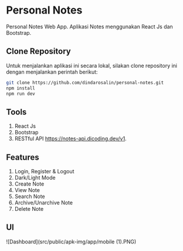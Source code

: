 # Personal Notes

Personal Notes Web App. Aplikasi Notes menggunakan React Js dan Bootstrap.

## Clone Repository

Untuk menjalankan aplikasi ini secara lokal, silakan clone repository ini dengan menjalankan perintah berikut:

```bash
git clone https://github.com/dindarosalin/personal-notes.git
npm install
npm run dev
```

## Tools
1. React Js
2. Bootstrap
3. RESTful API https://notes-api.dicoding.dev/v1.

## Features
1. Login, Register & Logout
2. Dark/Light Mode
3. Create Note
4. View Note
5. Search Note
6. Archive/Unarchive Note
7. Delete Note

## UI
![Dashboard](src/public/apk-img/app/mobile (1).PNG)
